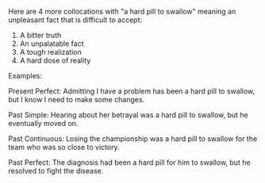 
Here are 4 more collocations with "a hard pill to swallow" meaning an unpleasant fact that is difficult to accept:

1. A bitter truth
2. An unpalatable fact
3. A tough realization
4. A hard dose of reality

Examples:

Present Perfect:
Admitting I have a problem has been a hard pill to swallow, but I know I need to make some changes.

Past Simple:
Hearing about her betrayal was a hard pill to swallow, but he eventually moved on.

Past Continuous:
Losing the championship was a hard pill to swallow for the team who was so close to victory.

Past Perfect:
The diagnosis had been a hard pill for him to swallow, but he resolved to fight the disease.